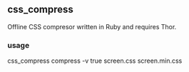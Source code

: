 ## css_compress

Offline CSS compresor written in Ruby and requires Thor.

### usage

css_compress compress -v true screen.css screen.min.css

